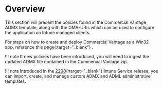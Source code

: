 # Overview

This section will present the policies found in the Commercial Vantage ADMX template, along with the OMA-URIs which can be used to configure the application on Intune managed clients.

For steps on how to create and deploy Commercial Vantage as a Win32 app, reference this [page](https://blog.lenovocdrt.com/#/2020/cv_intune_deploy){:target="_blank"} .

!!! note
    If new policies have been introduced, you will need to ingest the updated ADMX file contained in the Commercial Vantage zip.

!!! note
    Introduced in the [2208](https://learn.microsoft.com/mem/intune/fundamentals/whats-new-archive#import-create-and-manage-custom-admx-and-adml-administrative-templates){:target="_blank"}  Intune Service release, you can import, create, and manage custom ADMX and ADML administrative templates.

